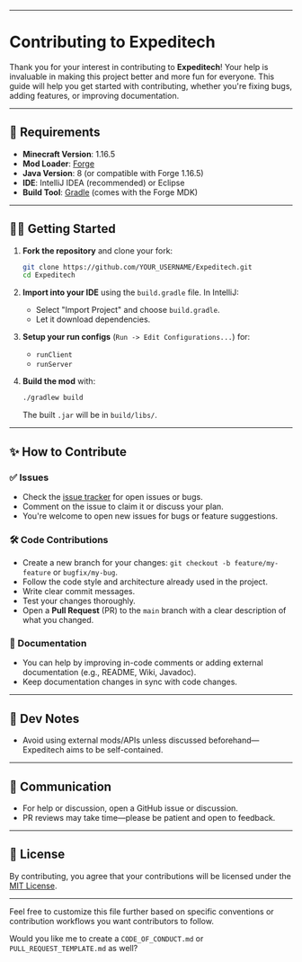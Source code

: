 
---

# Contributing to Expeditech

Thank you for your interest in contributing to **Expeditech**! Your help is invaluable in making this project better and more fun for everyone. This guide will help you get started with contributing, whether you're fixing bugs, adding features, or improving documentation.

---

## 🧰 Requirements

* **Minecraft Version**: 1.16.5
* **Mod Loader**: [Forge](https://files.minecraftforge.net/net/minecraftforge/forge/)
* **Java Version**: 8 (or compatible with Forge 1.16.5)
* **IDE**: IntelliJ IDEA (recommended) or Eclipse
* **Build Tool**: [Gradle](https://gradle.org/) (comes with the Forge MDK)

---

## 🧑‍💻 Getting Started

1. **Fork the repository** and clone your fork:

   ```bash
   git clone https://github.com/YOUR_USERNAME/Expeditech.git
   cd Expeditech
   ```

2. **Import into your IDE** using the `build.gradle` file.
   In IntelliJ:

    * Select "Import Project" and choose `build.gradle`.
    * Let it download dependencies.

3. **Setup your run configs** (`Run -> Edit Configurations...`) for:

    * `runClient`
    * `runServer`

4. **Build the mod** with:

   ```bash
   ./gradlew build
   ```

   The built `.jar` will be in `build/libs/`.

---

## ✨ How to Contribute

### ✅ Issues

* Check the [issue tracker](https://github.com/Caranouga/Expeditech/issues) for open issues or bugs.
* Comment on the issue to claim it or discuss your plan.
* You're welcome to open new issues for bugs or feature suggestions.

### 🛠️ Code Contributions

* Create a new branch for your changes:
  `git checkout -b feature/my-feature` or `bugfix/my-bug`.
* Follow the code style and architecture already used in the project.
* Write clear commit messages.
* Test your changes thoroughly.
* Open a **Pull Request** (PR) to the `main` branch with a clear description of what you changed.

### 📄 Documentation

* You can help by improving in-code comments or adding external documentation (e.g., README, Wiki, Javadoc).
* Keep documentation changes in sync with code changes.

---

## 🧪 Dev Notes

* Avoid using external mods/APIs unless discussed beforehand—Expeditech aims to be self-contained.

---

## 💬 Communication

* For help or discussion, open a GitHub issue or discussion.
* PR reviews may take time—please be patient and open to feedback.

---

## 📝 License

By contributing, you agree that your contributions will be licensed under the [MIT License](LICENSE).

---

Feel free to customize this file further based on specific conventions or contribution workflows you want contributors to follow.

Would you like me to create a `CODE_OF_CONDUCT.md` or `PULL_REQUEST_TEMPLATE.md` as well?

